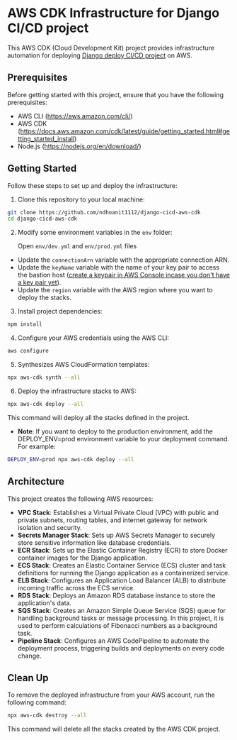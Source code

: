 # AWS CDK Infrastructure for Django CI/CD project

This AWS CDK (Cloud Development Kit) project provides infrastructure automation for deploying [Django deploy CI/CD project](https://github.com/ndhoanit1112/django-cicd-aws) on AWS.

## Prerequisites
Before getting started with this project, ensure that you have the following prerequisites:

* AWS CLI (https://aws.amazon.com/cli/)
* AWS CDK (https://docs.aws.amazon.com/cdk/latest/guide/getting_started.html#getting_started_install)
* Node.js (https://nodejs.org/en/download/)

## Getting Started
Follow these steps to set up and deploy the infrastructure:
1. Clone this repository to your local machine:
```bash
git clone https://github.com/ndhoanit1112/django-cicd-aws-cdk
cd django-cicd-aws-cdk
```
2. Modify some environment variables in the `env` folder:

   Open `env/dev.yml` and `env/prod.yml` files
* Update the ```connectionArn``` variable with the appropriate connection ARN.
* Update the ```keyName``` variable with the name of your key pair to access the bastion host ([create a keypair in AWS Console incase you don't have a key pair yet](https://docs.aws.amazon.com/AWSEC2/latest/UserGuide/ec2-key-pairs.html#prepare-key-pair)).
* Update the ```region``` variable with the AWS region where you want to deploy the stacks.

3. Install project dependencies:
```bash
npm install
```
4. Configure your AWS credentials using the AWS CLI:
```bash
aws configure
```
5. Synthesizes AWS CloudFormation templates:
```bash
npx aws-cdk synth --all
```
6. Deploy the infrastructure stacks to AWS:
```bash
npx aws-cdk deploy --all
```
This command will deploy all the stacks defined in the project.
* __Note__: If you want to deploy to the production environment, add the DEPLOY_ENV=prod environment variable to your deployment command. For example:
```bash
DEPLOY_ENV=prod npx aws-cdk deploy --all
```

## Architecture
This project creates the following AWS resources:

* __VPC Stack__: Establishes a Virtual Private Cloud (VPC) with public and private subnets, routing tables, and internet gateway for network isolation and security.
* __Secrets Manager Stack__: Sets up AWS Secrets Manager to securely store sensitive information like database credentials.
* __ECR Stack__: Sets up the Elastic Container Registry (ECR) to store Docker container images for the Django application.
* __ECS Stack__: Creates an Elastic Container Service (ECS) cluster and task definitions for running the Django application as a containerized service.
* __ELB Stack__: Configures an Application Load Balancer (ALB) to distribute incoming traffic across the ECS service.
* __RDS Stack__: Deploys an Amazon RDS database instance to store the application's data.
* __SQS Stack__: Creates an Amazon Simple Queue Service (SQS) queue for handling background tasks or message processing. In this project, it is used to perform calculations of Fibonacci numbers as a background task.
* __Pipeline Stack__: Configures an AWS CodePipeline to automate the deployment process, triggering builds and deployments on every code change.

## Clean Up
To remove the deployed infrastructure from your AWS account, run the following command:
```bash
npx aws-cdk destroy --all
```
This command will delete all the stacks created by the AWS CDK project.
